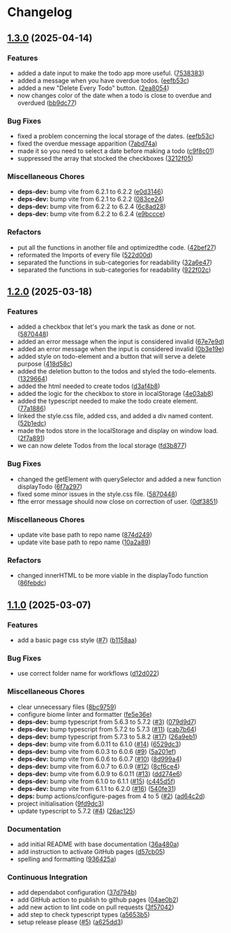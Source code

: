 # Changelog

## [1.3.0](https://github.com/ChrisOmni/web-To-Do/compare/v1.2.0...v1.3.0) (2025-04-14)


### Features

* added a date input to make the todo app more useful. ([7538383](https://github.com/ChrisOmni/web-To-Do/commit/7538383c8ac813af73453a741469e6ffbd5d9829))
* added a message when you have overdue todos. ([eefb53c](https://github.com/ChrisOmni/web-To-Do/commit/eefb53cf6b31059a82554185e865da95b272c969))
* added a new "Delete Every Todo" button. ([2ea8054](https://github.com/ChrisOmni/web-To-Do/commit/2ea8054b224340a3f83531b5266adace59f46897))
* now changes color of the date when a todo is close to overdue and overdued ([bb9dc77](https://github.com/ChrisOmni/web-To-Do/commit/bb9dc77cd422b9f7e86dcf33a852aa04326e58e4))


### Bug Fixes

* fixed a problem concerning the local storage of the dates. ([eefb53c](https://github.com/ChrisOmni/web-To-Do/commit/eefb53cf6b31059a82554185e865da95b272c969))
* fixed the overdue message apparition ([7abd74a](https://github.com/ChrisOmni/web-To-Do/commit/7abd74a4ec533b8ce404666ac17fb772718f2bd7))
* made it so you need to select a date before making a todo ([c9f8c01](https://github.com/ChrisOmni/web-To-Do/commit/c9f8c0105ea2c079609eda0509220192f7739710))
* suppressed the array that stocked the checkboxes ([3212f05](https://github.com/ChrisOmni/web-To-Do/commit/3212f05e79d25cfe84b3509416852a88136662bb))


### Miscellaneous Chores

* **deps-dev:** bump vite from 6.2.1 to 6.2.2 ([e0d3146](https://github.com/ChrisOmni/web-To-Do/commit/e0d31468599c7a0a5c475989d7e7c796b4ca3418))
* **deps-dev:** bump vite from 6.2.1 to 6.2.2 ([083ce24](https://github.com/ChrisOmni/web-To-Do/commit/083ce247c799ea9c93c7695de847792d40c60e28))
* **deps-dev:** bump vite from 6.2.2 to 6.2.4 ([6c8ad28](https://github.com/ChrisOmni/web-To-Do/commit/6c8ad28c8fa1896cf9a87d978b7fb4e13e675009))
* **deps-dev:** bump vite from 6.2.2 to 6.2.4 ([e9bccce](https://github.com/ChrisOmni/web-To-Do/commit/e9bccce396b135463998d9a18c5fb5f67adc6990))


### Refactors

* put all the functions in another file and optimizedthe code. ([42bef27](https://github.com/ChrisOmni/web-To-Do/commit/42bef27e7702e9aba2692493f593c34c3f8e2d6f))
* reformated the Imports of every file ([522d00d](https://github.com/ChrisOmni/web-To-Do/commit/522d00df110a32fa5e53a5f8cc2c9b7328f6f034))
* separated the functions in sub-categories for readability ([32a6e47](https://github.com/ChrisOmni/web-To-Do/commit/32a6e47c43299322baf291a5f863ef33aa27dce6))
* separated the functions in sub-categories for readability ([922f02c](https://github.com/ChrisOmni/web-To-Do/commit/922f02ccf9a57fb66b46cf095da365d12e87ea8c))

## [1.2.0](https://github.com/ChrisOmni/web-To-Do/compare/v1.1.0...v1.2.0) (2025-03-18)


### Features

* added a checkbox that let's you mark the task as done or not. ([5870448](https://github.com/ChrisOmni/web-To-Do/commit/587044841732bd5afdbd991eeb4b257012f3bcf1))
* added an error message when the input is considered invalid ([67e7e9d](https://github.com/ChrisOmni/web-To-Do/commit/67e7e9d69523c5f05d7ac3fa80f92a98c5e967b4))
* added an error message when the input is considered invalid ([0b3e19e](https://github.com/ChrisOmni/web-To-Do/commit/0b3e19e6c3756a769e7394fac61a66d29f226360))
* added style on todo-element and a button that will serve a delete purpose ([418d58c](https://github.com/ChrisOmni/web-To-Do/commit/418d58c3ea632b1d0e056a384d48061ad33ee04f))
* added the deletion button to the todos and styled the todo-elements. ([1329664](https://github.com/ChrisOmni/web-To-Do/commit/1329664a58aef0f0a5f7f5bf3d8d8ec3a75732d3))
* added the html needed to create todos ([d3af4b8](https://github.com/ChrisOmni/web-To-Do/commit/d3af4b854e60fb112adb0e19fe78b3a944e77909))
* added the logic for the checkbox to store in localStorage ([4e03ab8](https://github.com/ChrisOmni/web-To-Do/commit/4e03ab87bbebaaf2c2391f7a9da7c7f4c763bc38))
* added the typescript needed to make the todo create element. ([77a1886](https://github.com/ChrisOmni/web-To-Do/commit/77a18864a02964ff2729af669743869cd92a2200))
* linked the style.css file, added css, and added a div named content. ([52b1edc](https://github.com/ChrisOmni/web-To-Do/commit/52b1edc750eed95f86d630b6aa551fb6e9882106))
* made the todos store in the localStorage and display on window load. ([2f7a891](https://github.com/ChrisOmni/web-To-Do/commit/2f7a89161e5d5fe0a1583c071e62ab669b040c13))
* we can now delete Todos from the local storage ([fd3b877](https://github.com/ChrisOmni/web-To-Do/commit/fd3b8778ad2d44daf7699cc4a5fe8a98279f0421))


### Bug Fixes

* changed the getElement with querySelector and added a new function displayTodo ([6f7a297](https://github.com/ChrisOmni/web-To-Do/commit/6f7a29744b096011697111a65fc4bd2c48210bae))
* fixed some minor issues in the style.css file. ([5870448](https://github.com/ChrisOmni/web-To-Do/commit/587044841732bd5afdbd991eeb4b257012f3bcf1))
* fthe error message should now close on correction of user. ([0df3851](https://github.com/ChrisOmni/web-To-Do/commit/0df3851ec78e76b9dbebeaa4842070b4a62a7ec5))


### Miscellaneous Chores

* update vite base path to repo name ([874d249](https://github.com/ChrisOmni/web-To-Do/commit/874d249dec945bd48a1a476a0cf0dc6f5def9d2a))
* update vite base path to repo name ([10a2a89](https://github.com/ChrisOmni/web-To-Do/commit/10a2a89fcd6c4d7276040a910b77309eefc31d3d))


### Refactors

* changed innerHTML to be more viable in the displayTodo function ([86febdc](https://github.com/ChrisOmni/web-To-Do/commit/86febdc305a6033b8ccafe5c9c2296150f05c541))

## [1.1.0](https://github.com/jobtrek/web-todo-template/compare/v1.0.0...v1.1.0) (2025-03-07)


### Features

* add a basic page css style ([#7](https://github.com/jobtrek/web-todo-template/issues/7)) ([b1158aa](https://github.com/jobtrek/web-todo-template/commit/b1158aadf95aada3ba81bbbca0e6ae5a6256208d))


### Bug Fixes

* use correct folder name for workflows ([d12d022](https://github.com/jobtrek/web-todo-template/commit/d12d02291e14d96ae76b5c4689c946c9936c8365))


### Miscellaneous Chores

* clear unnecessary files ([8bc9759](https://github.com/jobtrek/web-todo-template/commit/8bc9759bbff78303c74060ce463bc96ca8731916))
* configure biome linter and formatter ([fe5e36e](https://github.com/jobtrek/web-todo-template/commit/fe5e36e2e9ac4e535741102dcc6c8cdc0b025585))
* **deps-dev:** bump typescript from 5.6.3 to 5.7.2 ([#3](https://github.com/jobtrek/web-todo-template/issues/3)) ([079d9d7](https://github.com/jobtrek/web-todo-template/commit/079d9d70f0ecc114dfde036e7a4b166dfe1f03de))
* **deps-dev:** bump typescript from 5.7.2 to 5.7.3 ([#11](https://github.com/jobtrek/web-todo-template/issues/11)) ([cab7b64](https://github.com/jobtrek/web-todo-template/commit/cab7b643d1782373ef244773f71211320a0dbd5e))
* **deps-dev:** bump typescript from 5.7.3 to 5.8.2 ([#17](https://github.com/jobtrek/web-todo-template/issues/17)) ([26a9eb1](https://github.com/jobtrek/web-todo-template/commit/26a9eb16ec4aa54bd85ef6b30666e254f7edc397))
* **deps-dev:** bump vite from 6.0.11 to 6.1.0 ([#14](https://github.com/jobtrek/web-todo-template/issues/14)) ([6529dc3](https://github.com/jobtrek/web-todo-template/commit/6529dc34e324f579a97d255abf15bc38c18f9ccf))
* **deps-dev:** bump vite from 6.0.3 to 6.0.6 ([#9](https://github.com/jobtrek/web-todo-template/issues/9)) ([5a201ef](https://github.com/jobtrek/web-todo-template/commit/5a201efbf78f8ad3419ee150dd58b639dab5fdbc))
* **deps-dev:** bump vite from 6.0.6 to 6.0.7 ([#10](https://github.com/jobtrek/web-todo-template/issues/10)) ([8d999a4](https://github.com/jobtrek/web-todo-template/commit/8d999a4a01ca959445fade8f657fee5cee89fd81))
* **deps-dev:** bump vite from 6.0.7 to 6.0.9 ([#12](https://github.com/jobtrek/web-todo-template/issues/12)) ([8cf6ce4](https://github.com/jobtrek/web-todo-template/commit/8cf6ce4df315e4c6e73c8ccb2542f68ce1269662))
* **deps-dev:** bump vite from 6.0.9 to 6.0.11 ([#13](https://github.com/jobtrek/web-todo-template/issues/13)) ([dd274e6](https://github.com/jobtrek/web-todo-template/commit/dd274e60ad5d68b895d5f41b8b911d3b6e0a5853))
* **deps-dev:** bump vite from 6.1.0 to 6.1.1 ([#15](https://github.com/jobtrek/web-todo-template/issues/15)) ([c445d5f](https://github.com/jobtrek/web-todo-template/commit/c445d5f929057e1319aac29805523f9558d6a019))
* **deps-dev:** bump vite from 6.1.1 to 6.2.0 ([#16](https://github.com/jobtrek/web-todo-template/issues/16)) ([540fe31](https://github.com/jobtrek/web-todo-template/commit/540fe316bc395a5fb0b322c2f6127c98f00503a3))
* **deps:** bump actions/configure-pages from 4 to 5 ([#2](https://github.com/jobtrek/web-todo-template/issues/2)) ([ad64c2d](https://github.com/jobtrek/web-todo-template/commit/ad64c2d39d39e43bce36346e6101563425d6c6e5))
* project initialisation ([9fd9dc3](https://github.com/jobtrek/web-todo-template/commit/9fd9dc3c23b6a84ebe386a3ae0cad8c67767a131))
* update typescript to 5.7.2 ([#4](https://github.com/jobtrek/web-todo-template/issues/4)) ([26ac125](https://github.com/jobtrek/web-todo-template/commit/26ac125ffb3b074454ac005da9452e58d9729dcb))


### Documentation

* add initial README with base documentation ([36a480a](https://github.com/jobtrek/web-todo-template/commit/36a480a775f484dd133ed02a40118f490a942dbb))
* add instruction to activate GitHub pages ([d57cb05](https://github.com/jobtrek/web-todo-template/commit/d57cb050a61b9a2114682d56ed31bf8b670943d7))
* spelling and formatting ([936425a](https://github.com/jobtrek/web-todo-template/commit/936425a50f88427c073b2eeea601fdd240724eed))


### Continuous Integration

* add dependabot configuration ([37d794b](https://github.com/jobtrek/web-todo-template/commit/37d794b36c87cf1dbca32715783c73ce9badd463))
* add GitHub action to publish to github pages ([04ae0b2](https://github.com/jobtrek/web-todo-template/commit/04ae0b2ed8ff5cabf42cd967f0eef2c556236715))
* add new action to lint code on pull requests ([3f57042](https://github.com/jobtrek/web-todo-template/commit/3f570422470743b7c668a0cc8fec342a0dfdf01e))
* add step to check typescript types ([a5653b5](https://github.com/jobtrek/web-todo-template/commit/a5653b5ad1bdf78b9c98141bc04e47f5ba5c632a))
* setup release please ([#5](https://github.com/jobtrek/web-todo-template/issues/5)) ([a625dd3](https://github.com/jobtrek/web-todo-template/commit/a625dd3f4c7a754d66b860f3dfd159d865aa5648))

